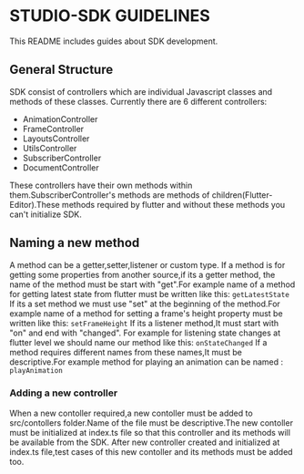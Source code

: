 # STUDIO-SDK GUIDELINES

This README includes guides about SDK development.

## General Structure

SDK consist of controllers which are individual Javascript classes and methods of these classes.
Currently there are 6 different controllers:

-   AnimationController
-   FrameController
-   LayoutsController
-   UtilsController
-   SubscriberController
-   DocumentController

These controllers have their own methods within them.SubscriberController's methods are methods of children(Flutter-Editor).These methods required by flutter and without these methods you can't initialize SDK.

## Naming a new method

A method can be a getter,setter,listener or custom type.
If a method is for getting some properties from another source,if its a getter method, the name of the method must be start with "get".For example name of a method for getting latest state from flutter must be written like this:
`getLatestState`
If its a set method we must use "set" at the beginning of the method.For example name of a method for setting a frame's height property must be written like this:
`setFrameHeight`
If its a listener method,It must start with "on" and end with "changed".
For example for listening state changes at flutter level we should name our method like this:
`onStateChanged`
If a method requires different names from these names,It must be descriptive.For example method for playing an animation can be named :
`playAnimation`

### Adding a new controller

When a new contoller required,a new contoller must be added to src/contollers folder.Name of the file must be descriptive.The new contoller must be initialized at index.ts file so that this controller and its methods will be available from the SDK.
After new controller created and initialized at index.ts file,test cases of this new contoller and its methods must be added too.
